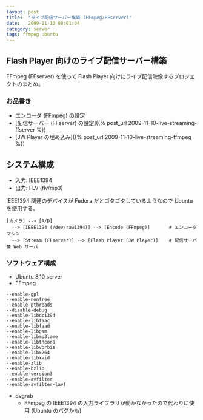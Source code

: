 ```yaml
---
layout: post
title:  "ライブ配信サーバー構築 (FFmpeg/FFserver)"
date:   2009-11-10 08:01:04
category: server
tags: ffmpeg ubuntu
---
```


## Flash Player 向けのライブ配信サーバー構築

FFmpeg (FFserver) を使って Flash Player 向けにライブ配信映像するプロジェクトのまとめ。

### お品書き

- [エンコーダ (FFmpeg) の設定](http://yulii.net/entries/4)
- [配信サーバー (FFserver) の設定]({% post_url 2009-11-10-live-streaming-ffserver %})
- [JW Player の埋め込み]({% post_url 2009-11-10-live-streaming-ffmpeg %})

## システム構成

- 入力: IEEE1394
- 出力: FLV (flv/mp3)

IEEE1394 関連のデバイスが Fedora だとゴタゴタしているようなので Ubuntu を使用する。

```
[カメラ] --> [A/D]
  --> [IEEE1394 (/dev/raw1394)] --> [Encode (FFmpeg)]       # エンコーダマシン
  --> [Stream (FFserver)] --> [Flash Player (JW Player)]    # 配信サーバ兼 Web サーバ
```

### ソフトウェア構成

- Ubuntu 8.10 server
- FFmpeg

```
--enable-gpl
--enable-nonfree
--enable-pthreads
--disable-debug
--enable-libdc1394
--enable-libfaac
--enable-libfaad
--enable-libgsm
--enable-libmp3lame
--enable-libtheora
--enable-libvorbis
--enable-libx264
--enable-libxvid
--enable-zlib
--enable-bzlib
--enable-version3
--enable-avfilter
--enable-avfilter-lavf
```

- dvgrab
    - FFmpeg の IEEE1394 の入力ライブラリが動かなかったので代わりに使用 (Ubuntu のバグかも)

